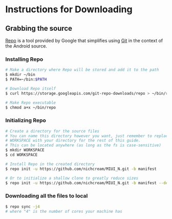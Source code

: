 # Instructions for Downloading #
## Grabbing the source ##

[Repo](http://source.android.com/source/developing.html) is a tool provided by Google that
simplifies using [Git](http://git-scm.com/book) in the context of the Android source.

### Installing Repo ###

```bash
# Make a directory where Repo will be stored and add it to the path
$ mkdir ~/bin
$ PATH=~/bin:$PATH

# Download Repo itself
$ curl https://storage.googleapis.com/git-repo-downloads/repo > ~/bin/repo

# Make Repo executable
$ chmod a+x ~/bin/repo
```

### Initializing Repo ###

```bash
# Create a directory for the source files
# You can name this directory however you want, just remember to replace
# WORKSPACE with your directory for the rest of this guide.
# This can be located anywhere (as long as the fs is case-sensitive)
$ mkdir WORKSPACE
$ cd WORKSPACE

# Install Repo in the created directory
$ repo init -u https://github.com/nichcream/MIUI_N.git -b manifest

# Or to initialize a shallow clone to greatly reduce sizes
$ repo init -u https://github.com/nichcream/MIUI_N.git -b manifest --depth=1
```

### Downloading all the files to local ###
```bash
$ repo sync -j4
# where "4" is the number of cores your machine has
```
